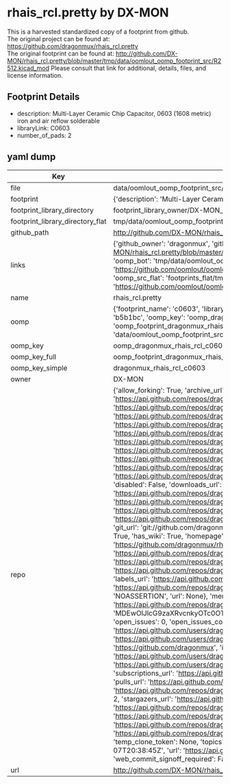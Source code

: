 # rhais_rcl.pretty by DX-MON  
This is a harvested standardized copy of a footprint from github.  
The original project can be found at:  
https://github.com/dragonmux/rhais_rcl.pretty  
The original footprint can be found at:
http://github.com/DX-MON/rhais_rcl.pretty/blob/master/tmp/data/oomlout_oomp_footprint_src/R2512.kicad_mod
Please consult that link for additional, details, files, and license information.  
## Footprint Details
* description: Multi-Layer Ceramic Chip Capacitor, 0603 (1608 metric) iron and air reflow solderable  
* libraryLink: C0603  
* number_of_pads: 2  
## yaml dump  
| Key | Value |  
| --- | --- |  
| file | data/oomlout_oomp_footprint_src/rhais_rcl.pretty/C0603.kicad_mod |  
| footprint | {'description': 'Multi-Layer Ceramic Chip Capacitor, 0603 (1608 metric) iron and air reflow solderable', 'libraryLink': 'C0603', 'number_of_pads': 2} |  
| footprint_library_directory | footprint_library_owner/DX-MON_rhais_rcl.pretty |  
| footprint_library_directory_flat | tmp/data/oomlout_oomp_footprint_src/footprints_flat/dragonmux_rhais_rcl_c0603/working |  
| github_path | http://github.com/DX-MON/rhais_rcl.pretty/blob/master/tmp/data/oomlout_oomp_footprint_src/C0603.kicad_mod |  
| links | {'github_owner': 'dragonmux', 'github_repo_name': 'rhais_rcl.pretty', 'github_src': 'http://github.com/DX-MON/rhais_rcl.pretty/blob/master/tmp/data/oomlout_oomp_footprint_src/R2512.kicad_mod', 'github_src_repo': 'https://github.com/dragonmux/rhais_rcl.pretty', 'oomp_bot': 'tmp/data/oomlout_oomp_footprint_src/footprints/dragonmux_rhais_rcl_c0603/working', 'oomp_bot_github': 'https://github.com/oomlout/oomlout_oomp_footprint_bot/tree/main/tmp/data/oomlout_oomp_footprint_src/footprints/dragonmux_rhais_rcl_c0603/working', 'oomp_src_flat': 'footprints_flat/tmp/data/oomlout_oomp_footprint_src/footprints_flat/dragonmux_rhais_rcl_c0603/working', 'oomp_src_flat_github': 'https://github.com/oomlout/oomlout_oomp_footprint_src/tree/main/tmp/data/oomlout_oomp_footprint_src/footprints_flat/dragonmux_rhais_rcl_c0603/working'} |  
| name | rhais_rcl.pretty |  
| oomp | {'footprint_name': 'c0603', 'library_name': 'rhais_rcl', 'md5': 'b5b1bce0988e24bb827fe9dbe492645f', 'md5_10': 'b5b1bce098', 'md5_5': 'b5b1b', 'md5_6': 'b5b1bc', 'oomp_key': 'oomp_dragonmux_rhais_rcl_c0603', 'oomp_key_extra': 'oomp_footprint_dragonmux_rhais_rcl_c0603', 'oomp_key_full': 'oomp_footprint_dragonmux_rhais_rcl_c0603_b5b1bc', 'oomp_key_simple': 'dragonmux_rhais_rcl_c0603', 'original_filename': 'data/oomlout_oomp_footprint_src/rhais_rcl.pretty/C0603.kicad_mod', 'owner_name': 'dragonmux'} |  
| oomp_key | oomp_dragonmux_rhais_rcl_c0603 |  
| oomp_key_full | oomp_footprint_dragonmux_rhais_rcl_c0603 |  
| oomp_key_simple | dragonmux_rhais_rcl_c0603 |  
| owner | DX-MON |  
| repo | {'allow_forking': True, 'archive_url': 'https://api.github.com/repos/dragonmux/rhais_rcl.pretty/{archive_format}{/ref}', 'archived': False, 'assignees_url': 'https://api.github.com/repos/dragonmux/rhais_rcl.pretty/assignees{/user}', 'blobs_url': 'https://api.github.com/repos/dragonmux/rhais_rcl.pretty/git/blobs{/sha}', 'branches_url': 'https://api.github.com/repos/dragonmux/rhais_rcl.pretty/branches{/branch}', 'clone_url': 'https://github.com/dragonmux/rhais_rcl.pretty.git', 'collaborators_url': 'https://api.github.com/repos/dragonmux/rhais_rcl.pretty/collaborators{/collaborator}', 'comments_url': 'https://api.github.com/repos/dragonmux/rhais_rcl.pretty/comments{/number}', 'commits_url': 'https://api.github.com/repos/dragonmux/rhais_rcl.pretty/commits{/sha}', 'compare_url': 'https://api.github.com/repos/dragonmux/rhais_rcl.pretty/compare/{base}...{head}', 'contents_url': 'https://api.github.com/repos/dragonmux/rhais_rcl.pretty/contents/{+path}', 'contributors_url': 'https://api.github.com/repos/dragonmux/rhais_rcl.pretty/contributors', 'created_at': '2020-09-22T00:33:55Z', 'default_branch': 'main', 'deployments_url': 'https://api.github.com/repos/dragonmux/rhais_rcl.pretty/deployments', 'description': "DX-MON's Resistor, Capacitor and Inductor footprints KiCad library", 'disabled': False, 'downloads_url': 'https://api.github.com/repos/dragonmux/rhais_rcl.pretty/downloads', 'events_url': 'https://api.github.com/repos/dragonmux/rhais_rcl.pretty/events', 'fork': False, 'forks': 1, 'forks_count': 1, 'forks_url': 'https://api.github.com/repos/dragonmux/rhais_rcl.pretty/forks', 'full_name': 'dragonmux/rhais_rcl.pretty', 'git_commits_url': 'https://api.github.com/repos/dragonmux/rhais_rcl.pretty/git/commits{/sha}', 'git_refs_url': 'https://api.github.com/repos/dragonmux/rhais_rcl.pretty/git/refs{/sha}', 'git_tags_url': 'https://api.github.com/repos/dragonmux/rhais_rcl.pretty/git/tags{/sha}', 'git_url': 'git://github.com/dragonmux/rhais_rcl.pretty.git', 'has_discussions': False, 'has_downloads': True, 'has_issues': True, 'has_pages': False, 'has_projects': True, 'has_wiki': True, 'homepage': '', 'hooks_url': 'https://api.github.com/repos/dragonmux/rhais_rcl.pretty/hooks', 'html_url': 'https://github.com/dragonmux/rhais_rcl.pretty', 'id': 297493986, 'is_template': False, 'issue_comment_url': 'https://api.github.com/repos/dragonmux/rhais_rcl.pretty/issues/comments{/number}', 'issue_events_url': 'https://api.github.com/repos/dragonmux/rhais_rcl.pretty/issues/events{/number}', 'issues_url': 'https://api.github.com/repos/dragonmux/rhais_rcl.pretty/issues{/number}', 'keys_url': 'https://api.github.com/repos/dragonmux/rhais_rcl.pretty/keys{/key_id}', 'labels_url': 'https://api.github.com/repos/dragonmux/rhais_rcl.pretty/labels{/name}', 'language': None, 'languages_url': 'https://api.github.com/repos/dragonmux/rhais_rcl.pretty/languages', 'license': {'key': 'other', 'name': 'Other', 'node_id': 'MDc6TGljZW5zZTA=', 'spdx_id': 'NOASSERTION', 'url': None}, 'merges_url': 'https://api.github.com/repos/dragonmux/rhais_rcl.pretty/merges', 'milestones_url': 'https://api.github.com/repos/dragonmux/rhais_rcl.pretty/milestones{/number}', 'mirror_url': None, 'name': 'rhais_rcl.pretty', 'network_count': 1, 'node_id': 'MDEwOlJlcG9zaXRvcnkyOTc0OTM5ODY=', 'notifications_url': 'https://api.github.com/repos/dragonmux/rhais_rcl.pretty/notifications{?since,all,participating}', 'open_issues': 0, 'open_issues_count': 0, 'owner': {'avatar_url': 'https://avatars.githubusercontent.com/u/691140?v=4', 'events_url': 'https://api.github.com/users/dragonmux/events{/privacy}', 'followers_url': 'https://api.github.com/users/dragonmux/followers', 'following_url': 'https://api.github.com/users/dragonmux/following{/other_user}', 'gists_url': 'https://api.github.com/users/dragonmux/gists{/gist_id}', 'gravatar_id': '', 'html_url': 'https://github.com/dragonmux', 'id': 691140, 'login': 'dragonmux', 'node_id': 'MDQ6VXNlcjY5MTE0MA==', 'organizations_url': 'https://api.github.com/users/dragonmux/orgs', 'received_events_url': 'https://api.github.com/users/dragonmux/received_events', 'repos_url': 'https://api.github.com/users/dragonmux/repos', 'site_admin': False, 'starred_url': 'https://api.github.com/users/dragonmux/starred{/owner}{/repo}', 'subscriptions_url': 'https://api.github.com/users/dragonmux/subscriptions', 'type': 'User', 'url': 'https://api.github.com/users/dragonmux'}, 'private': False, 'pulls_url': 'https://api.github.com/repos/dragonmux/rhais_rcl.pretty/pulls{/number}', 'pushed_at': '2022-02-24T04:24:12Z', 'releases_url': 'https://api.github.com/repos/dragonmux/rhais_rcl.pretty/releases{/id}', 'size': 48, 'ssh_url': 'git@github.com:dragonmux/rhais_rcl.pretty.git', 'stargazers_count': 2, 'stargazers_url': 'https://api.github.com/repos/dragonmux/rhais_rcl.pretty/stargazers', 'statuses_url': 'https://api.github.com/repos/dragonmux/rhais_rcl.pretty/statuses/{sha}', 'subscribers_count': 2, 'subscribers_url': 'https://api.github.com/repos/dragonmux/rhais_rcl.pretty/subscribers', 'subscription_url': 'https://api.github.com/repos/dragonmux/rhais_rcl.pretty/subscription', 'svn_url': 'https://github.com/dragonmux/rhais_rcl.pretty', 'tags_url': 'https://api.github.com/repos/dragonmux/rhais_rcl.pretty/tags', 'teams_url': 'https://api.github.com/repos/dragonmux/rhais_rcl.pretty/teams', 'temp_clone_token': None, 'topics': [], 'trees_url': 'https://api.github.com/repos/dragonmux/rhais_rcl.pretty/git/trees{/sha}', 'updated_at': '2023-01-07T20:38:45Z', 'url': 'https://api.github.com/repos/dragonmux/rhais_rcl.pretty', 'visibility': 'public', 'watchers': 2, 'watchers_count': 2, 'web_commit_signoff_required': False} |  
| url | http://github.com/DX-MON/rhais_rcl.pretty |  

